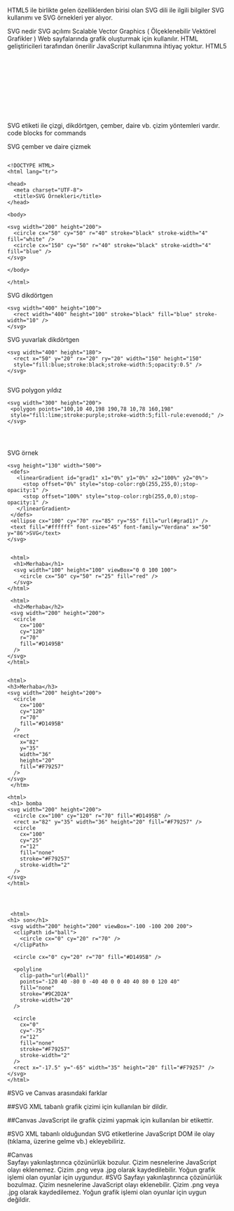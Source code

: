 

HTML5 ile birlikte gelen özelliklerden birisi olan SVG dili ile ilgili bilgiler SVG kullanımı ve SVG örnekleri yer alıyor.

SVG nedir
SVG açılımı Scalable Vector Graphics ( Ölçeklenebilir Vektörel Grafikler )
Web sayfalarında grafik oluşturmak için kullanılır.
HTML geliştiricileri tarafından önerilir
JavaScript kullanımına ihtiyaç yoktur.
HTML5 <svg> etiketi SVG grafikleri için taşıyıcı görevi görür.

SVG etiketi ile çizgi, dikdörtgen, çember, daire vb. çizim yöntemleri vardır.
code blocks for commands


SVG çember ve daire çizmek
```

<!DOCTYPE HTML>
<html lang="tr">

<head>
  <meta charset="UTF-8">
  <title>SVG Örnekleri</title>
</head>

<body>

<svg width="200" height="200">
  <circle cx="50" cy="50" r="40" stroke="black" stroke-width="4" fill="white" />
  <circle cx="150" cy="50" r="40" stroke="black" stroke-width="4" fill="blue" />
</svg>

</body>

</html>
```
SVG dikdörtgen

```
<svg width="400" height="100">
  <rect width="400" height="100" stroke="black" fill="blue" stroke-width="10" />
</svg>
```

SVG yuvarlak dikdörtgen
```
<svg width="400" height="180">
  <rect x="50" y="20" rx="20" ry="20" width="150" height="150"
  style="fill:blue;stroke:black;stroke-width:5;opacity:0.5" />
</svg>
 
```


SVG polygon yıldız

 ```
<svg width="300" height="200">
  <polygon points="100,10 40,198 190,78 10,78 160,198"
  style="fill:lime;stroke:purple;stroke-width:5;fill-rule:evenodd;" />
</svg>
 
```
```
 
 
```



SVG örnek
 ```
<svg height="130" width="500">
  <defs>
    <linearGradient id="grad1" x1="0%" y1="0%" x2="100%" y2="0%">
      <stop offset="0%" style="stop-color:rgb(255,255,0);stop-opacity:1" />
      <stop offset="100%" style="stop-color:rgb(255,0,0);stop-opacity:1" />
    </linearGradient>
  </defs>
  <ellipse cx="100" cy="70" rx="85" ry="55" fill="url(#grad1)" />
  <text fill="#ffffff" font-size="45" font-family="Verdana" x="50" y="86">SVG</text>
</svg>
```

 
```

 <html>
  <h1>Merhaba</h1>
  <svg width="100" height="100" viewBox="0 0 100 100">
    <circle cx="50" cy="50" r="25" fill="red" />
  </svg>
</html>
```

```
 <html>
  <h2>Merhaba</h2>
 <svg width="200" height="200">
  <circle
    cx="100"
    cy="120"
    r="70"
    fill="#D1495B"
  />
</svg>
</html>
 
```
 
 
```
<html>
<h3>Merhaba</h3>
<svg width="200" height="200">
  <circle
    cx="100"
    cy="120"
    r="70"
    fill="#D1495B"
  />
  <rect
    x="82"
    y="35"
    width="36"
    height="20"
    fill="#F79257"
  />
</svg>
 </htm>
```
 
 
```
<html>
 <h1> bomba
<svg width="200" height="200">
  <circle cx="100" cy="120" r="70" fill="#D1495B" />
  <rect x="82" y="35" width="36" height="20" fill="#F79257" />
  <circle
    cx="100"
    cy="25"
    r="12"
    fill="none"
    stroke="#F79257"
    stroke-width="2"
  />
</svg>
</html>
```
  
 
```



```

 
```
 <html>
<h1> son</h1>
 <svg width="200" height="200" viewBox="-100 -100 200 200">
  <clipPath id="ball">
    <circle cx="0" cy="20" r="70" />
  </clipPath>

  <circle cx="0" cy="20" r="70" fill="#D1495B" />

  <polyline
    clip-path="url(#ball)"
    points="-120 40 -80 0 -40 40 0 0 40 40 80 0 120 40"
    fill="none"
    stroke="#9C2D2A"
    stroke-width="20"
  />

  <circle
    cx="0"
    cy="-75"
    r="12"
    fill="none"
    stroke="#F79257"
    stroke-width="2"
  />
  <rect x="-17.5" y="-65" width="35" height="20" fill="#F79257" />
</svg>
</html>
```


#SVG ve Canvas arasındaki farklar

##SVG XML tabanlı grafik çizimi için kullanılan bir dildir.

##Canvas JavaScript ile grafik çizimi yapmak için kullanılan bir etikettir.

#SVG XML tabanlı olduğundan SVG etiketlerine JavaScript DOM ile olay (tıklama, üzerine gelme vb.) ekleyebiliriz.

 
#Canvas	 
Sayfayı yakınlaştırınca çözünürlük bozulur.
Çizim nesnelerine JavaScript olayı eklenemez.
Çizim .png veya .jpg olarak kaydedilebilir.
Yoğun grafik işlemi olan oyunlar için uygundur.
#SVG
Sayfayı yakınlaştırınca çözünürlük bozulmaz.
Çizim nesnelerine JavaScript olayı eklenebilir.
Çizim .png veya .jpg olarak kaydedilemez.
Yoğun grafik işlemi olan oyunlar için uygun değildir.



